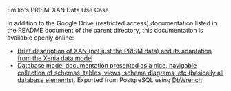 Emilio's PRISM-XAN Data Use Case

In addition to the Google Drive (restricted access) documentation listed in the README document of the parent directory, this documentation is available openly online:
  * [Brief description of XAN (not just the PRISM data) and its adaptation from the Xenia data model](http://code.google.com/p/xenia/wiki/NANOOSXenia)
  * [Database model documentation presented as a nice, navigable collection of schemas, tables, views, schema diagrams, etc (basically all database elements)](http://habu.apl.washington.edu/mayorga/xan/dbdoc_dbw/index.html). Exported from PostgreSQL using [DbWrench](http://www.dbwrench.com/)
